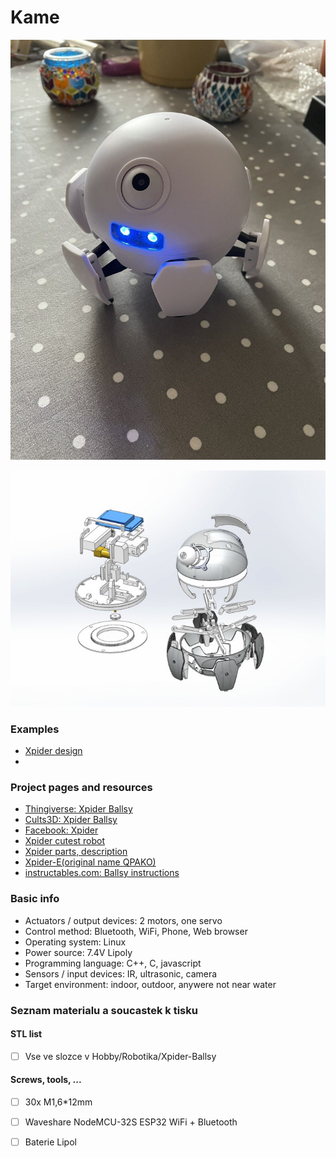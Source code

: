 # Kame

![](attachments/ballsy.jpg)

![](assembly.jpg)

### Examples
- [Xpider design](https://www.youtube.com/watch?v=K1jtuKZg11o)
- []()

### Project pages and resources
- [Thingiverse: Xpider Ballsy](https://www.thingiverse.com/thing:1704879)
- [Cults3D: Xpider Ballsy](https://cults3d.com/en/3d-model/game/xpider-code-name-ballsy)
- [Facebook: Xpider](https://www.facebook.com/smallxpider/)
- [Xpider cutest robot](https://www.indiegogo.com/projects/xpider-world-s-cutest-spider-robot#/)
- [Xpider parts, description](https://hackaday.io/project/18149-xpider-worlds-cutest-spider-robot)
- [Xpider-E(original name QPAKO)](https://community.robotshop.com/forum/t/xpider-e-original-name-qpako-my-1st-walking-creature/31423)
- [instructables.com: Ballsy instructions](https://www.instructables.com/Xpider-the-Smallest-Smart-Robot-Spider-in-the-Worl/)

### Basic info

* Actuators / output devices: 2 motors, one servo
* Control method: Bluetooth, WiFi, Phone, Web browser
* Operating system: Linux
* Power source: 7.4V Lipoly
* Programming language: C++, C, javascript
* Sensors / input devices: IR, ultrasonic, camera
* Target environment: indoor, outdoor, anywere not near water


### Seznam materialu a soucastek k tisku
#### STL list
- [ ] Vse ve slozce v Hobby/Robotika/Xpider-Ballsy

#### Screws, tools, ...
- [ ] 30x M1,6\*12mm
- [ ] Waveshare NodeMCU-32S ESP32 WiFi + Bluetooth
- [ ] Baterie Lipol


